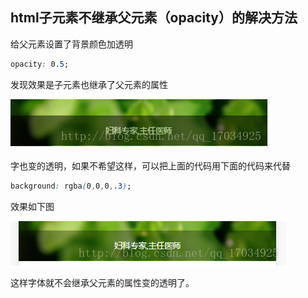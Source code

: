## html子元素不继承父元素（opacity）的解决方法

给父元素设置了背景颜色加透明

```css
opacity: 0.5;
```






发现效果是子元素也继承了父元素的属性

![](../../assets/1659272792618.png)



字也变的透明，如果不希望这样，可以把上面的代码用下面的代码来代替

```css
background: rgba(0,0,0,.3);
```

效果如下图

![](../../assets/1659272792632.png)

这样字体就不会继承父元素的属性变的透明了。